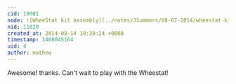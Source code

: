 ```yaml
---
cid: 10001
node: ![WheeStat kit assembly](../notes/JSummers/08-07-2014/wheestat-kit-assembly)
nid: 11020
created_at: 2014-08-14 19:39:24 +0000
timestamp: 1408045164
uid: 4
author: mathew
---
```


Awesome! thanks.  Can't wait to play with the Wheestat!